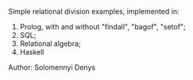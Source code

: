 Simple relational division examples, implemented in:
1. Prolog, with and without "findall", "bagof", "setof";
2. SQL;
3. Relational algebra;
4. Haskell

Author: Solomennyi Denys
